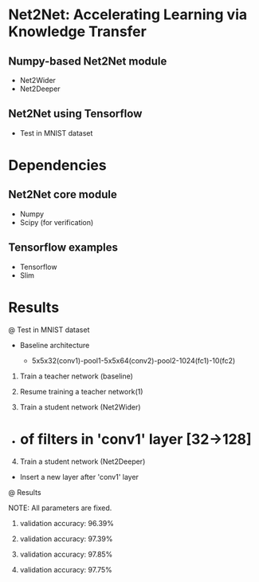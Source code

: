 # Net2Net: Accelerating Learning via Knowledge Transfer

## Numpy-based Net2Net module
- Net2Wider
- Net2Deeper

## Net2Net using Tensorflow
- Test in MNIST dataset

# Dependencies

## Net2Net core module
- Numpy
- Scipy (for verification)

## Tensorflow examples
- Tensorflow
- Slim

# Results

@ Test in MNIST dataset

- Baseline architecture

  - 5x5x32(conv1)-pool1-5x5x64(conv2)-pool2-1024(fc1)-10(fc2)

1. Train a teacher network (baseline)

2. Resume training a teacher network(1)

3. Train a student network (Net2Wider)
  - # of filters in 'conv1' layer [32->128]

4. Train a student network (Net2Deeper)
  - Insert a new layer after 'conv1' layer

@ Results

NOTE: All parameters are fixed.

1. validation accuracy: 96.39%

2. validation accuracy: 97.39% 

3. validation accuracy: 97.85%

4. validation accuracy: 97.75%
